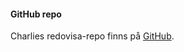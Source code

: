 #### GitHub repo

Charlies redovisa-repo finns på [GitHub](https://github.com/Charlie-alpha/designv2).
